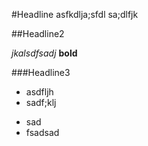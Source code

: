 #Headline
asfkdlja;sfdl
sa;dlfjk

##Headline2

*jkalsdfsadj*
**bold**

###Headline3
* asdfljh
* sadf;klj

- sad
- fsadsad
